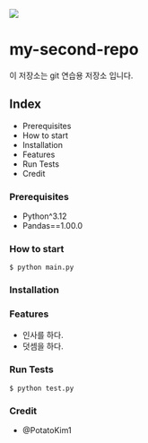 ![](./src/UNICEF_logo.png)

# my-second-repo

이 저장소는 git 연습용 저장소 입니다.

## Index

- Prerequisites
- How to start
- Installation
- Features
- Run Tests
- Credit

### Prerequisites

- Python^3.12
- Pandas==1.00.0

### How to start

```shell
$ python main.py
```

### Installation


### Features

- 인사를 하다.
- 덧셈을 하다.

### Run Tests

```shell
$ python test.py
```

### Credit

- @PotatoKim1

